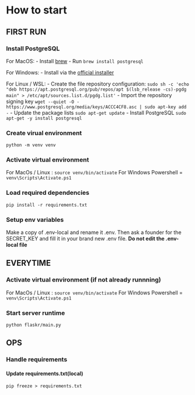 # How to start

## FIRST RUN

### Install PostgreSQL 
For MacOS:
    - Install [brew](https://brew.sh/)
    - Run ```brew install postgresql```

For Windows:
    - Install via the [official installer](https://www.postgresql.org/download/windows)

For Linux / WSL:
    - Create the file repository configuration:
    ```sudo sh -c 'echo "deb https://apt.postgresql.org/pub/repos/apt $(lsb_release -cs)-pgdg main" > /etc/apt/sources.list.d/pgdg.list'```
    - Import the repository signing key
    ```wget --quiet -O - https://www.postgresql.org/media/keys/ACCC4CF8.asc | sudo apt-key add -```
    - Update the package lists
    ```sudo apt-get update```
    - Install PostgreSQL
    ```sudo apt-get -y install postgresql```


### Create virual environment
```python -m venv venv```

### Activate virtual environment
For MacOs / Linux : ```source venv/bin/activate``` 
For Windows Powershell = ```venv\Scripts\Activate.ps1```

### Load required dependencies
```pip install -r requirements.txt```

### Setup env variables
Make a copy of .env-local and rename it .env. Then ask a founder for the SECRET_KEY and fill it in your brand new .env file.
**Do not edit the .env-local file**

## EVERYTIME

### Activate virtual environment (if not already runnning)
For MacOs / Linux : ```source venv/bin/activate``` 
For Windows Powershell = ```venv\Scripts\Activate.ps1```

### Start server runtime
```python flaskr/main.py```

## OPS

### Handle requirements

#### Update requirements.txt(local)
```pip freeze > requirements.txt```